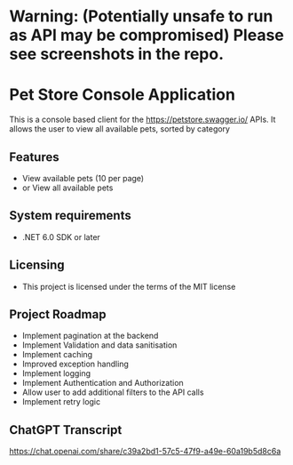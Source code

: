# Warning: (Potentially unsafe to run as API may be compromised) Please see screenshots in the repo.

# Pet Store Console Application
This is a console based client for the https://petstore.swagger.io/ APIs. It allows the user to view all available pets, sorted by category

## Features
- View  available pets (10 per page)
- or View all available pets

## System requirements
- .NET 6.0 SDK or later

## Licensing
- This project is licensed under the terms of the MIT license


## Project Roadmap
- Implement pagination at the backend
- Implement Validation and data sanitisation
- Implement caching
- Improved exception handling
- Implement logging
- Implement Authentication and Authorization
- Allow user to add additional filters to the API calls
- Implement retry logic


## ChatGPT Transcript
https://chat.openai.com/share/c39a2bd1-57c5-47f9-a49e-60a19b5d8c6a